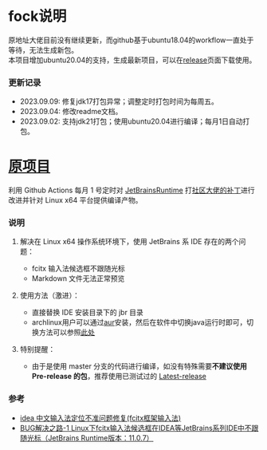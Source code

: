 # fock说明
原地址大佬目前没有继续更新，而github基于ubuntu18.04的workflow一直处于等待，无法生成新包。  
本项目增加ubuntu20.04的支持，生成最新项目，可以在[release](https://github.com/AlanSune/JetBrainsRuntime-for-Linux-x64/releases)页面下载使用。  
### 更新记录
- 2023.09.09: 修复jdk17打包异常；调整定时打包时间为每周五。
- 2023.09.04: 修改readme文档。
- 2023.09.02: 支持jdk21打包；使用ubuntu20.04进行编译；每月1日自动打包。

# [原项目](https://github.com/RikudouPatrickstar/JetBrainsRuntime-for-Linux-x64)
利用 Github Actions 每月 1 号定时对 [JetBrainsRuntime](https://github.com/JetBrains/JetBrainsRuntime) 打[社区大佬的补丁](https://github.com/prehonor/myJetBrainsRuntime)进行改进并针对 Linux x64 平台提供编译产物。  

### 说明  
1. 解决在 Linux x64 操作系统环境下，使用 JetBrains 系 IDE 存在的两个问题： 
    - fcitx 输入法候选框不跟随光标  
    - Markdown 文件无法正常预览  

2. 使用方法（激进）：  
    - 直接替换 IDE 安装目录下的 jbr 目录
    - archlinux用户可以通过[aur](https://aur.archlinux.org/packages/jbr17-imfix)安装，然后在软件中切换java运行时即可，切换方法可以参照[此处](https://intellij-support.jetbrains.com/hc/en-us/articles/206544879-Selecting-the-JDK-version-the-IDE-will-run-under)

3. 特别提醒：
    - 由于是使用 master 分支的代码进行编译，如没有特殊需要**不建议使用 Pre-release 的包**，推荐使用已测试过的 [Latest-release](https://github.com/RikudouPatrickstar/JetBrainsRuntime-for-Linux-x64/releases/latest)

### 参考  
* [idea 中文输入法定位不准问题修复(fcitx框架输入法)](https://blog.csdn.net/u011166277/article/details/106287587)  
* [BUG解决之路-1 Linux下fcitx输入法候选框在IDEA等JetBrains系列IDE中不跟随光标（JetBrains Runtime版本：11.0.7）](https://blog.csdn.net/qq_41859728/article/details/109187748)  

